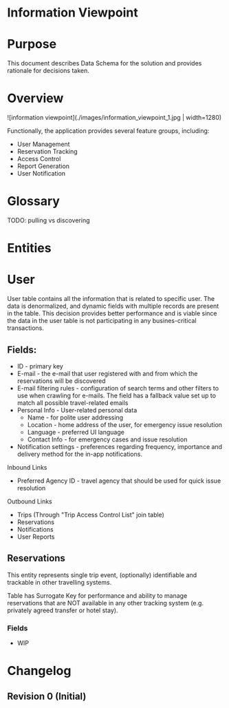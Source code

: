 # Information Viewpoint

# Purpose

This document describes Data Schema for the solution and provides rationale for
decisions taken.

# Overview

![information viewpoint](./images/information_viewpoint_1.jpg | width=1280)

Functionally, the application provides several feature groups, including:

- User Management
- Reservation Tracking
- Access Control
- Report Generation
- User Notification

# Glossary

TODO: pulling vs discovering

# Entities

# User

User table contains all the information that is related to specific user.
The data is denormalized, and dynamic fields with multiple records are present
in the table. This decision provides better performance and is viable since
the data in the user table is not participating in any busines-critical
transactions.

## Fields:

- ID - primary key
- E-mail - the e-mail that user registered with and from which the reservations
  will be discovered
- E-mail filtering rules - configuration of search terms and other filters to
  use when crawling for e-mails. The field has a fallback value set up to match
  all possible travel-related emails
- Personal Info - User-related personal data
  - Name - for polite user addressing
  - Location - home address of the user, for emergency issue resolution
  - Language - preferred UI language
  - Contact Info - for emergency cases and issue resolution
- Notification settings - preferences regarding frequency, importance and
  delivery method for the in-app notifications.

Inbound Links
- Preferred Agency ID - travel agency that should be used for quick issue
  resolution

Outbound Links
- Trips (Through "Trip Access Control List" join table)
- Reservations
- Notifications
- User Reports

## Reservations

This entity represents single trip event, (optionally) identifiable and
trackable in other travelling systems.

Table has Surrogate Key for performance and ability to manage reservations that
are NOT available in any other tracking system (e.g. privately agreed transfer
or hotel stay).

### Fields
- WIP

# Changelog

## Revision 0 (Initial)
